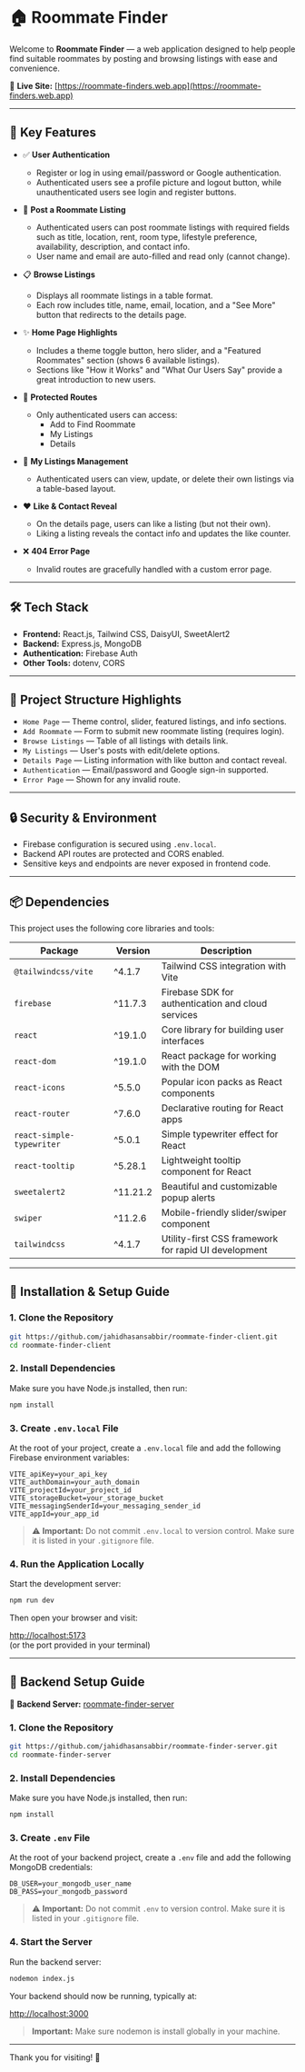 # 🏠 Roommate Finder

Welcome to **Roommate Finder** — a web application designed to help people find suitable roommates by posting and browsing listings with ease and convenience.

🔗 **Live Site:** [https://roommate-finders.web.app](https://roommate-finders.web.app)

---

## 🚀 Key Features

- ✅ **User Authentication**  
  - Register or log in using email/password or Google authentication.
  - Authenticated users see a profile picture and logout button, while unauthenticated users see login and register buttons.

- 🏡 **Post a Roommate Listing**  
  - Authenticated users can post roommate listings with required fields such as title, location, rent, room type, lifestyle preference, availability, description, and contact info.
  - User name and email are auto-filled and read only (cannot change).

- 📋 **Browse Listings**  
  - Displays all roommate listings in a table format.
  - Each row includes title, name, email, location, and a "See More" button that redirects to the details page.

- ✨ **Home Page Highlights**  
  - Includes a theme toggle button, hero slider, and a "Featured Roommates" section (shows 6 available listings).
  - Sections like "How it Works" and "What Our Users Say" provide a great introduction to new users.

- 🔐 **Protected Routes**  
  - Only authenticated users can access:  
    - Add to Find Roommate  
    - My Listings  
    - Details

- 🧾 **My Listings Management**  
  - Authenticated users can view, update, or delete their own listings via a table-based layout.

- ❤️ **Like & Contact Reveal**  
  - On the details page, users can like a listing (but not their own).  
  - Liking a listing reveals the contact info and updates the like counter.

- ❌ **404 Error Page**  
  - Invalid routes are gracefully handled with a custom error page.

---

## 🛠️ Tech Stack

- **Frontend:** React.js, Tailwind CSS, DaisyUI, SweetAlert2  
- **Backend:** Express.js, MongoDB  
- **Authentication:** Firebase Auth  
- **Other Tools:** dotenv, CORS

---

## 📂 Project Structure Highlights

- `Home Page` — Theme control, slider, featured listings, and info sections.  
- `Add Roommate` — Form to submit new roommate listing (requires login).  
- `Browse Listings` — Table of all listings with details link.  
- `My Listings` — User's posts with edit/delete options.  
- `Details Page` — Listing information with like button and contact reveal.  
- `Authentication` — Email/password and Google sign-in supported.  
- `Error Page` — Shown for any invalid route.

---

## 🔒 Security & Environment

- Firebase configuration is secured using `.env.local`.
- Backend API routes are protected and CORS enabled.
- Sensitive keys and endpoints are never exposed in frontend code.

---

## 📦 Dependencies

This project uses the following core libraries and tools:

| Package                    | Version     | Description                                                  |
|----------------------------|-------------|--------------------------------------------------------------|
| `@tailwindcss/vite`        | ^4.1.7      | Tailwind CSS integration with Vite                           |
| `firebase`                 | ^11.7.3     | Firebase SDK for authentication and cloud services           |
| `react`                    | ^19.1.0     | Core library for building user interfaces                    |
| `react-dom`                | ^19.1.0     | React package for working with the DOM                       |
| `react-icons`              | ^5.5.0      | Popular icon packs as React components                       |
| `react-router`             | ^7.6.0      | Declarative routing for React apps                           |
| `react-simple-typewriter` | ^5.0.1      | Simple typewriter effect for React                           |
| `react-tooltip`            | ^5.28.1     | Lightweight tooltip component for React                      |
| `sweetalert2`              | ^11.21.2    | Beautiful and customizable popup alerts                      |
| `swiper`                   | ^11.2.6     | Mobile-friendly slider/swiper component                      |
| `tailwindcss`              | ^4.1.7      | Utility-first CSS framework for rapid UI development         |

---

## 🧰 Installation & Setup Guide

### 1. Clone the Repository

```bash
git https://github.com/jahidhasansabbir/roommate-finder-client.git
cd roommate-finder-client
```

### 2. Install Dependencies

Make sure you have Node.js installed, then run:

```bash
npm install
```

### 3. Create `.env.local` File

At the root of your project, create a `.env.local` file and add the following Firebase environment variables:

```env
VITE_apiKey=your_api_key
VITE_authDomain=your_auth_domain
VITE_projectId=your_project_id
VITE_storageBucket=your_storage_bucket
VITE_messagingSenderId=your_messaging_sender_id
VITE_appId=your_app_id
```

> ⚠️ **Important:** Do not commit `.env.local` to version control. Make sure it is listed in your `.gitignore` file.

### 4. Run the Application Locally

Start the development server:

```bash
npm run dev
```

Then open your browser and visit:

[http://localhost:5173](http://localhost:5173)  
(or the port provided in your terminal)

---

## 🧰 Backend Setup Guide

🔗 **Backend Server:** [roommate-finder-server](https://github.com/jahidhasansabbir/roommate-finder-server#)

### 1. Clone the Repository

```bash
git https://github.com/jahidhasansabbir/roommate-finder-server.git
cd roommate-finder-server
```

### 2. Install Dependencies

Make sure you have Node.js installed, then run:

```bash
npm install
```

### 3. Create `.env` File

At the root of your backend project, create a `.env` file and add the following MongoDB credentials:

```env
DB_USER=your_mongodb_user_name
DB_PASS=your_mongodb_password
```

> ⚠️ **Important:** Do not commit `.env` to version control. Make sure it is listed in your `.gitignore` file.

### 4. Start the Server

Run the backend server:

```bash
nodemon index.js
```
Your backend should now be running, typically at:

[http://localhost:3000](http://localhost:3000)
> **Important:** Make sure nodemon is install globally in your machine.

---


Thank you for visiting! 🎉
